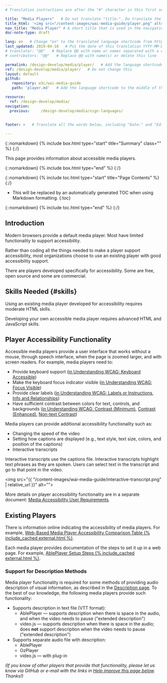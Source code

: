 ```yaml
---
# Translation instructions are after the "#" character in this first section. They are comments that do not show up in the web page. You do not need to translate the instructions after #.

title: "Media Players"   # Do not translate "title:". Do translate the text after "title:".
title_html: '<img src="/content-images/wai-media-guide/player.png" alt="" class="" style="float: right; height: 2em;">Media Players'
nav_title: "Media Player" # A short title that is used in the navigation
doc-note-type: draft

lang: en   # Change "en" to the translated language shortcode from https://www.iana.org/assignments/language-subtag-registry/language-subtag-registry
last_updated: 2019-04-10   # Put the date of this translation YYYY-MM-DD (with month in the middle)
# translator: "@@"   # Replace @@ with name or names separated with a comma
# contributors: "@@"   # Replace @@ with name(s) or delete this line

permalink: /design-develop/media/player/   # Add the language shortcode to the end; for example /fundamentals/accessibility-intro/fr
ref: /design-develop/media/player/   # Do not change this
layout: default
github:
   repository: w3c/wai-media-guide
   path: 'player.md'   # Add the language shortcode to the middle of the filename, for example index.fr.md

resource:
  ref: /design-develop/media/
navigation:
  previous:     /design-develop/media/sign-languages/
 
  
footer: >   # Translate all the words below, including "Date:" and "Editor:". 

---
```


{::nomarkdown}
{% include box.html type="start" title="Summary" class="" %}
{:/}

This page provides information about accessible media players.

{::nomarkdown}
{% include box.html type="end" %}
{:/}

{::nomarkdown}
{% include toc.html type="start" title="Page Contents" %}
{:/}

- This will be replaced by an automatically generated TOC when using Markdown formatting.
{:toc}

{::nomarkdown}
{% include toc.html type="end" %}
{:/}

## Introduction

Modern browsers provide a default media player. Most have limited functionality to support accessibility.

Rather than coding all the things needed to make a player support accessibility, most organizations choose to use an existing player with good accessibility support.

There are players developed specifically for accessibility. Some are free, open source and some are commercial.

## Skills Needed {#skills}

Using an existing media player developed for accessibility requires moderate HTML skills.

Developing your own accessible media player requires advanced HTML and JavaScript skills.

## Player Accessibility Functionality

Accessible media players provide a user interface that works without a mouse, through speech interface, when the page is zoomed larger, and with screen readers. For example, media players need to:
* Provide keyboard support ([in Understanding WCAG: Keyboard Accessible](https://www.w3.org/WAI/WCAG21/Understanding/keyboard-accessiblel))
* Make the keyboard focus indicator visible ([in Understanding WCAG: Focus Visible](https://www.w3.org/WAI/WCAG21/Understanding/focus-visible))
* Provide clear labels ([in Understanding WCAG: Labels or Instructions](https://www.w3.org/WAI/WCAG21/Understanding/labels-or-instructions), [Info and Relationships](https://www.w3.org/WAI/WCAG21/Understanding/info-and-relationships))
* Have sufficient contrast between colors for text, controls, and backgrounds ([in Understanding WCAG: Contrast (Minimum)](https://www.w3.org/WAI/WCAG21/Understanding/contrast-minimum), [Contrast (Enhanced)](https://www.w3.org/WAI/WCAG21/Understanding/contrast-enhanced), [Non-text Contrast](https://www.w3.org/WAI/WCAG21/Understanding/non-text-contrast.html))

Media players can provide additional accessibility functionality such as:
* Changing the speed of the video
* Setting how captions are displayed (e.g., text style, text size, colors, and position of the captions)
* Interactive transcripts

Interactive transcripts use the captions file. Interactive transcripts highlight text phrases as they are spoken. Users can select text in the transcript and go to that point in the video.

<img src="{{ "/content-images/wai-media-guide/interactive-transcript.png" | relative_url }}" alt="">

More details on player accessibility functionality are in a separate document: [Media Accessibility User Requirements](https://www.w3.org/TR/media-accessibility-reqs/).

## Existing Players

There is information online indicating the accessibility of media players. For example, [Web-Based Media Player Accessibility Comparison Table {% include_cached external.html %}](http://kensgists.github.io/apt/).

Each media player provides documentation of the steps to set it up in a web page. For example, [AblePlayer Setup Steps {% include_cached external.html %}](https://ableplayer.github.io/ableplayer/#setup-step-1-use-html5-doctype).

### Support for Description Methods

Media player functionality is required for some methods of providing audio description of visual information, as described in the [Description page](/design-develop/media/description/). To the best of our knowledge, the following media players provide such functionality:
* Supports description in text file (VTT format):
   * AblePlayer &mdash; supports description when there is space in the audio, and when the video needs to pause ("extended description")
   * video.js &mdash; supports description when there is space in the audio; does **not** support description when the video needs to pause ("extended description")
* Supports separate audio file with description:
   * AblePlayer
   * OzPlayer
   * video.js &mdash; with plug-in

_(If you know of other players that provide that functionality, please let us know via GitHub or e-mail with the links in [Help improve this page below](#helpimprove). Thanks!)_

